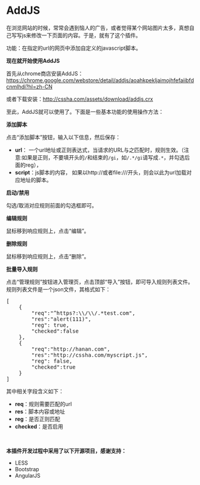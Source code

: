 AddJS
=====

在浏览网站的时候，常常会遇到恼人的广告，或者觉得某个网站图片太多，真想自己写写js来修改一下页面的内容。于是，就有了这个插件。

功能：在指定的url的网页中添加自定义的javascript脚本。

**现在就开始使用AddJS**

<!--more-->

首先从chrome商店安装AddJS： <a target="_black" href="https://chrome.google.com/webstore/detail/addjs/aoahkpekljaimojhfefaiibfdcnmlhdi?hl=zh-CN">https://chrome.google.com/webstore/detail/addjs/aoahkpekljaimojhfefaiibfdcnmlhdi?hl=zh-CN</a>

或者下载安装：<a href="http://cssha.com/assets/download/addjs.crx">http://cssha.com/assets/download/addjs.crx</a>

至此，AddJS就可以使用了。下面是一些基本功能的使用操作方法：

**添加脚本**

点击“添加脚本”按钮，输入以下信息，然后保存：

*   **url**： 一个url地址或正则表达式，当请求的URL与之匹配时，规则生效。（注意:如果是正则，不要填开头的<code>/</code>和结束的<code>/gi</code>，如<code>/.\*/gi</code>请写成<code>.\*</code>，并勾选后面的reg），
*   **script**：js脚本的内容， 如果以http://或者file:///开头，则会以此为url加载对应地址的脚本。

**启动/禁用**

勾选/取消对应规则前面的勾选框即可。

**编辑规则**

鼠标移到响应规则上，点击“编辑”。

**删除规则**

鼠标移到响应规则上，点击“删除”。

**批量导入规则**

点击“管理规则”按钮进入管理页，点击顶部“导入”按钮，即可导入规则列表文件。规则列表文件是一个json文件，其格式如下：

<pre lang="javascript" line="1">[
    {
        "req":"^https?:\\/\\/.*test.com",
        "res":"alert(111)",
        "reg": true,
        "checked":false
    },
    {
        "req":"http://hanan.com",
        "res":"http://cssha.com/myscript.js",
        "reg": false,
        "checked":true
    }
]
</pre>

其中相关字段含义如下：

*   **req**：规则需要匹配的url
*   **res**：脚本内容或地址
*   **reg**：是否正则匹配
*   **checked**：是否启用

 

**本插件开发过程中采用了以下开源项目，感谢支持：**

*   LESS
*   Bootstrap
*   AngularJS
